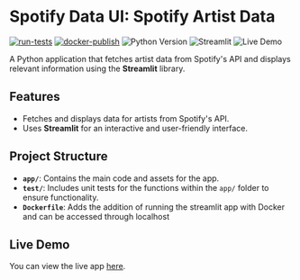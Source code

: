 # Spotify Data UI: Spotify Artist Data

[![run-tests](https://github.com/Nemmz/spotify_data_ui/actions/workflows/python-test.yml/badge.svg)](https://github.com/Nemmz/spotify_data_ui/actions/workflows/python-test.yml)
[![docker-publish](https://github.com/Nemmz/spotify_data_ui/actions/workflows/docker-publish.yml/badge.svg)](https://github.com/Nemmz/spotify_data_ui/actions/workflows/docker-publish.yml)
![Python Version](https://img.shields.io/badge/python-3.10-blue)
![Streamlit](https://img.shields.io/badge/built%20with-Streamlit-orange)
![Live Demo](https://img.shields.io/badge/demo-online-brightgreen)

A Python application that fetches artist data from Spotify's API and displays relevant information using the **Streamlit** library.

## Features
- Fetches and displays data for artists from Spotify's API.
- Uses **Streamlit** for an interactive and user-friendly interface.
  
## Project Structure
- **`app/`**: Contains the main code and assets for the app.
- **`test/`**: Includes unit tests for the functions within the `app/` folder to ensure functionality.
- **`Dockerfile`**: Adds the addition of running the streamlit app with Docker and can be accessed through localhost

## Live Demo
You can view the live app [here](https://spotifydataui-wy2w2rhbky8kam3e66jmiv.streamlit.app/).
